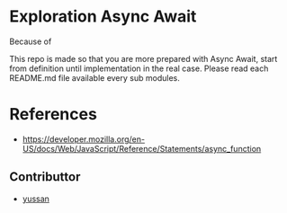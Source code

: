 # Exploration Async Await 

Because of 

This repo is made so that you are more prepared with Async Await, start from definition until implementation in the real case. Please read each README.md file available every sub modules.

# References 
- https://developer.mozilla.org/en-US/docs/Web/JavaScript/Reference/Statements/async_function

## Contributtor

- [yussan](https://github.com/yussan)